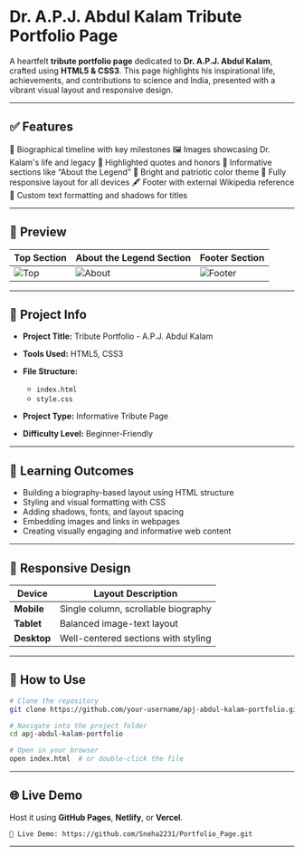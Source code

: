 # Dr. A.P.J. Abdul Kalam Tribute Portfolio Page

A heartfelt **tribute portfolio page** dedicated to **Dr. A.P.J. Abdul Kalam**, crafted using **HTML5 & CSS3**. This page highlights his inspirational life, achievements, and contributions to science and India, presented with a vibrant visual layout and responsive design.

---

## ✅ Features

📜 Biographical timeline with key milestones
🖼️ Images showcasing Dr. Kalam's life and legacy
📘 Highlighted quotes and honors
🧠 Informative sections like “About the Legend”
🌈 Bright and patriotic color theme
📱 Fully responsive layout for all devices
🖋️ Footer with external Wikipedia reference
🎨 Custom text formatting and shadows for titles

---

## 📸 Preview

| Top Section                                    | About the Legend Section                         | Footer Section                                    |
| ---------------------------------------------- | ------------------------------------------------ | ------------------------------------------------- |
| ![Top](./Screenshot%202025-06-27%20150014.png) | ![About](./Screenshot%202025-06-27%20150026.png) | ![Footer](./Screenshot%202025-06-27%20150014.png) |

---

## 📁 Project Info

* **Project Title:** Tribute Portfolio - A.P.J. Abdul Kalam
* **Tools Used:** HTML5, CSS3
* **File Structure:**

  * `index.html`
  * `style.css`
* **Project Type:** Informative Tribute Page
* **Difficulty Level:** Beginner-Friendly

---

## 🧠 Learning Outcomes

* Building a biography-based layout using HTML structure
* Styling and visual formatting with CSS
* Adding shadows, fonts, and layout spacing
* Embedding images and links in webpages
* Creating visually engaging and informative web content

---

## 📱 Responsive Design

| Device      | Layout Description                  |
| ----------- | ----------------------------------- |
| **Mobile**  | Single column, scrollable biography |
| **Tablet**  | Balanced image-text layout          |
| **Desktop** | Well-centered sections with styling |

---

## 🚀 How to Use

```bash
# Clone the repository
git clone https://github.com/your-username/apj-abdul-kalam-portfolio.git

# Navigate into the project folder
cd apj-abdul-kalam-portfolio

# Open in your browser
open index.html  # or double-click the file
```

---

## 🌐 Live Demo

Host it using **GitHub Pages**, **Netlify**, or **Vercel**.

```
🔗 Live Demo: https://github.com/Sneha2231/Portfolio_Page.git
```

---

